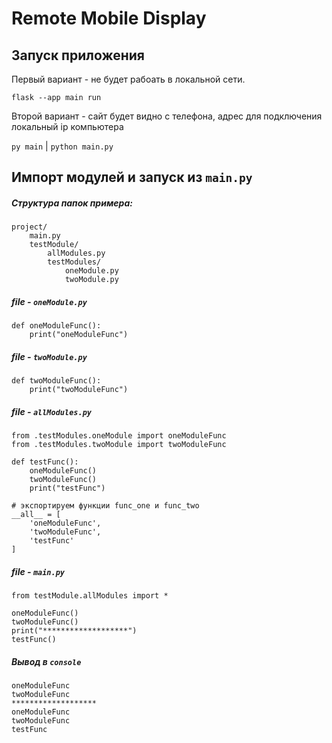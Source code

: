 # Remote Mobile Display

## Запуск приложения 

Первый вариант - не будет рабоать в локальной сети. 

`flask --app main run`

Второй вариант - сайт будет видно с телефона, адрес для подключения локальный ip компьютера

`py main` | `python main.py`


## Импорт модулей и запуск из `main.py`

##### Структура папок примера:
```
project/
    main.py
    testModule/
        allModules.py
        testModules/
            oneModule.py
            twoModule.py
```

##### file - `oneModule.py`

```
def oneModuleFunc():
    print("oneModuleFunc")
```

##### file - `twoModule.py`
```
def twoModuleFunc():
    print("twoModuleFunc")
```

##### file - `allModules.py`
```
from .testModules.oneModule import oneModuleFunc
from .testModules.twoModule import twoModuleFunc 

def testFunc():
    oneModuleFunc()
    twoModuleFunc()
    print("testFunc")

# экспортируем функции func_one и func_two
__all__ = [
    'oneModuleFunc', 
    'twoModuleFunc',
    'testFunc'
]
```

##### file - `main.py`
```
from testModule.allModules import *

oneModuleFunc()
twoModuleFunc()
print("*******************")
testFunc()
```

##### Вывод в `console`

```
oneModuleFunc
twoModuleFunc
*******************
oneModuleFunc
twoModuleFunc
testFunc
```